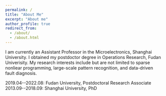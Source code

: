 ```yaml
---
permalink: /
title: "About Me"
excerpt: "About me"
author_profile: true
redirect_from: 
  - /about/
  - /about.html
---
```


I am currently an Assistant Professor in the Microelectronics, Shanghai University. I obtained my postdoctor degree in Operations Research,  Fudan Univerisity. My research interests include but are not limited to sparse nonliear programming, large-scale pattern recognition, and data-driven fault diagnosis.


2019.04--2022.08: Fudan University, Postdoctoral Research Associate
2013.09--2018.09: Shanghai University, PhD
